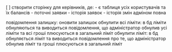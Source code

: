 [ ] створити сторінку для керівників, де:
    - є таблиця усіх користувачів та їх балансів
    - поточні заявки
    - історія заявок
    - історія змін адміном повна
  


повідомлення залишку: оновити залишок
обнулити всі ліміти: в бд ліміти обнуляються та виводиться повідомлення, що адміністратор обнулив усі ліміти та всі гроші плюсуються в загальний ліміт
обнулити ліміт: в бд обнуляється ліміт та виводиться повідомлення про те, що адміністратор обнулив ліміт та гроші плюсуються в загальний ліміт